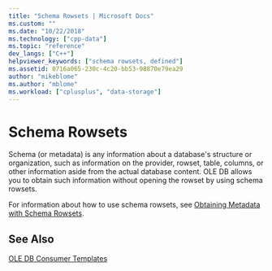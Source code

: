 ```yaml
---
title: "Schema Rowsets | Microsoft Docs"
ms.custom: ""
ms.date: "10/22/2018"
ms.technology: ["cpp-data"]
ms.topic: "reference"
dev_langs: ["C++"]
helpviewer_keywords: ["schema rowsets, defined"]
ms.assetid: 0716a065-230c-4c20-bb53-98870e79ea29
author: "mikeblome"
ms.author: "mblome"
ms.workload: ["cplusplus", "data-storage"]
---
```

# Schema Rowsets

Schema (or metadata) is any information about a database's structure or organization, such as information on the provider, rowset, table, columns, or other information aside from the actual database content. OLE DB allows you to obtain such information without opening the rowset by using schema rowsets.  
  
For information about how to use schema rowsets, see [Obtaining Metadata with Schema Rowsets](../../data/oledb/obtaining-metadata-with-schema-rowsets.md).  
  
## See Also  

[OLE DB Consumer Templates](../../data/oledb/ole-db-consumer-templates-cpp.md)